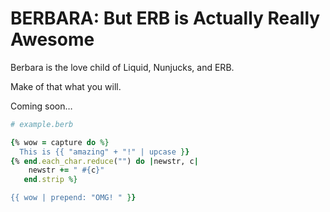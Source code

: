 # BERBARA: But ERB is Actually Really Awesome

Berbara is the love child of Liquid, Nunjucks, and ERB.

Make of that what you will.

Coming soon…

```ruby
# example.berb

{% wow = capture do %}
  This is {{ "amazing" + "!" | upcase }}
{% end.each_char.reduce("") do |newstr, c|
    newstr += " #{c}"
   end.strip %}

{{ wow | prepend: "OMG! " }}
```
